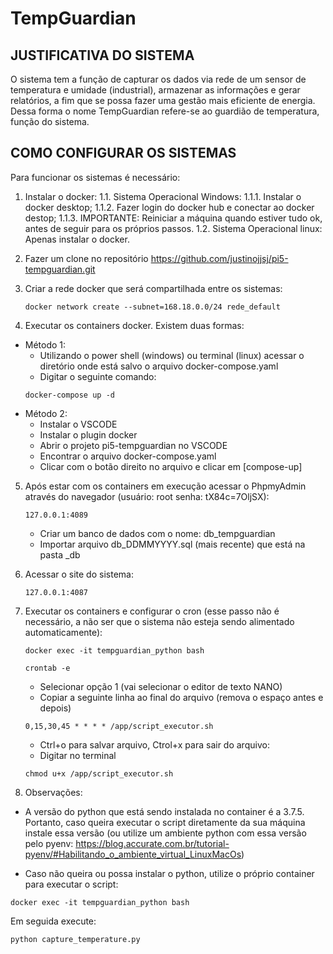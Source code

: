 # TempGuardian

## JUSTIFICATIVA DO SISTEMA

O sistema tem a função de capturar os dados via rede de um sensor de temperatura e umidade (industrial), armazenar as informações e gerar relatórios, a fim que se possa fazer uma gestão mais eficiente de energia. Dessa forma o nome TempGuardian refere-se ao guardião de temperatura, função do sistema.

## COMO CONFIGURAR OS SISTEMAS

Para funcionar os sistemas é necessário:

1. Instalar o docker:
    1.1.  Sistema Operacional Windows:
        1.1.1. Instalar o docker desktop;
        1.1.2. Fazer login do docker hub e conectar ao docker destop;
        1.1.3. IMPORTANTE: Reiniciar a máquina quando estiver tudo ok, antes de seguir para os próprios passos.
    1.2. Sistema Operacional linux: Apenas instalar o docker.

2. Fazer um clone no repositório https://github.com/justinojjsj/pi5-tempguardian.git
3. Criar a rede docker que será compartilhada entre os sistemas:
    ```
    docker network create --subnet=168.18.0.0/24 rede_default
    ```
4. Executar os containers docker. Existem duas formas:
- Método 1: 
    - Utilizando o power shell (windows) ou terminal (linux) acessar o diretório onde está salvo o arquivo docker-compose.yaml
    - Digitar o seguinte comando: 
    ```
    docker-compose up -d
    ```
- Método 2:
    - Instalar o VSCODE
    - Instalar o plugin docker
    - Abrir o projeto pi5-tempguardian no VSCODE
    - Encontrar o arquivo docker-compose.yaml
    - Clicar com o botão direito no arquivo e clicar em [compose-up]

5. Após estar com os containers em execução acessar o PhpmyAdmin através do navegador (usuário: root senha: tX84c=7OljSX):
    ```
    127.0.0.1:4089 
    ```
    - Criar um banco de dados com o nome: db_tempguardian
    - Importar arquivo db_DDMMYYYY.sql (mais recente) que está na pasta _db

6. Acessar o site do sistema:
    ```
    127.0.0.1:4087
    ```

7. Executar os containers e configurar o cron (esse passo não é necessário, a não ser que o sistema não esteja sendo alimentado automaticamente):
    ```
    docker exec -it tempguardian_python bash
    ```
    ```
    crontab -e
    ```
    - Selecionar opção 1 (vai selecionar o editor de texto NANO)
    - Copiar a seguinte linha ao final do arquivo (remova o espaço antes e depois)
    ```
    0,15,30,45 * * * * /app/script_executor.sh
    ```
    - Ctrl+o para salvar arquivo, Ctrol+x para sair do arquivo:
    - Digitar no terminal
    ```
    chmod u+x /app/script_executor.sh

8. Observações:

- A versão do python que está sendo instalada no container é a 3.7.5. Portanto, caso queira executar o script diretamente da sua máquina instale essa versão (ou utilize um ambiente python com essa versão pelo pyenv: https://blog.accurate.com.br/tutorial-pyenv/#Habilitando_o_ambiente_virtual_LinuxMacOs)

- Caso não queira ou possa instalar o python, utilize o próprio container para executar o script:

```
docker exec -it tempguardian_python bash
```

Em seguida execute:

```
python capture_temperature.py
```

